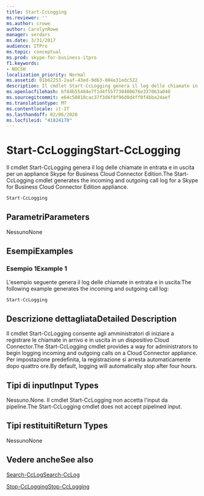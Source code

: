 ```yaml
---
title: Start-CcLogging
ms.reviewer: ''
ms.author: crowe
author: CarolynRowe
manager: serdars
ms.date: 3/31/2017
audience: ITPro
ms.topic: conceptual
ms.prod: skype-for-business-itpro
f1.keywords:
- NOCSH
localization_priority: Normal
ms.assetid: 01b62253-2aaf-43ed-9d63-804e31edc522
description: Il cmdlet Start-CcLogging genera il log delle chiamate in entrata e in uscita per un appliance Skype for Business Cloud Connector Edition.
ms.openlocfilehash: bf84b55484e7f1d4f557730408676e337063a040
ms.sourcegitcommit: e64c50818cac37f3d6f0f96d0d4ff0f4bba24aef
ms.translationtype: MT
ms.contentlocale: it-IT
ms.lasthandoff: 02/06/2020
ms.locfileid: "41824170"
---
```

# <a name="start-cclogging"></a><span data-ttu-id="8a42b-103">Start-CcLogging</span><span class="sxs-lookup"><span data-stu-id="8a42b-103">Start-CcLogging</span></span>
 
<span data-ttu-id="8a42b-104">Il cmdlet Start-CcLogging genera il log delle chiamate in entrata e in uscita per un appliance Skype for Business Cloud Connector Edition.</span><span class="sxs-lookup"><span data-stu-id="8a42b-104">The Start-CcLogging cmdlet generates the incoming and outgoing call log for a Skype for Business Cloud Connector Edition appliance.</span></span> 
  
```powershell
Start-CcLogging
```

## <a name="parameters"></a><span data-ttu-id="8a42b-105">Parametri</span><span class="sxs-lookup"><span data-stu-id="8a42b-105">Parameters</span></span>

<span data-ttu-id="8a42b-106">Nessuno</span><span class="sxs-lookup"><span data-stu-id="8a42b-106">None</span></span>
  
## <a name="examples"></a><span data-ttu-id="8a42b-107">Esempi</span><span class="sxs-lookup"><span data-stu-id="8a42b-107">Examples</span></span>
<span data-ttu-id="8a42b-108"><a name="Examples"> </a></span><span class="sxs-lookup"><span data-stu-id="8a42b-108"><a name="Examples"> </a></span></span>

### <a name="example-1"></a><span data-ttu-id="8a42b-109">Esempio 1</span><span class="sxs-lookup"><span data-stu-id="8a42b-109">Example 1</span></span>

<span data-ttu-id="8a42b-110">L'esempio seguente genera il log delle chiamate in entrata e in uscita:</span><span class="sxs-lookup"><span data-stu-id="8a42b-110">The following example generates the incoming and outgoing call log:</span></span>
  
```powershell
Start-CcLogging
```

## <a name="detailed-description"></a><span data-ttu-id="8a42b-111">Descrizione dettagliata</span><span class="sxs-lookup"><span data-stu-id="8a42b-111">Detailed Description</span></span>
<span data-ttu-id="8a42b-112"><a name="DetailedDescription"> </a></span><span class="sxs-lookup"><span data-stu-id="8a42b-112"><a name="DetailedDescription"> </a></span></span>

<span data-ttu-id="8a42b-113">Il cmdlet Start-CcLogging consente agli amministratori di iniziare a registrare le chiamate in arrivo e in uscita in un dispositivo Cloud Connector.</span><span class="sxs-lookup"><span data-stu-id="8a42b-113">The Start-CcLogging cmdlet provides a way for administrators to begin logging incoming and outgoing calls on a Cloud Connector appliance.</span></span> <span data-ttu-id="8a42b-114">Per impostazione predefinita, la registrazione si arresta automaticamente dopo quattro ore.</span><span class="sxs-lookup"><span data-stu-id="8a42b-114">By default, logging will automatically stop after four hours.</span></span>
  
## <a name="input-types"></a><span data-ttu-id="8a42b-115">Tipi di input</span><span class="sxs-lookup"><span data-stu-id="8a42b-115">Input Types</span></span>
<span data-ttu-id="8a42b-116"><a name="InputTypes"> </a></span><span class="sxs-lookup"><span data-stu-id="8a42b-116"><a name="InputTypes"> </a></span></span>

<span data-ttu-id="8a42b-117">Nessuno.</span><span class="sxs-lookup"><span data-stu-id="8a42b-117">None.</span></span> <span data-ttu-id="8a42b-118">Il cmdlet Start-CcLogging non accetta l'input da pipeline.</span><span class="sxs-lookup"><span data-stu-id="8a42b-118">The Start-CcLogging cmdlet does not accept pipelined input.</span></span>
  
## <a name="return-types"></a><span data-ttu-id="8a42b-119">Tipi restituiti</span><span class="sxs-lookup"><span data-stu-id="8a42b-119">Return Types</span></span>
<span data-ttu-id="8a42b-120"><a name="ReturnTypes"> </a></span><span class="sxs-lookup"><span data-stu-id="8a42b-120"><a name="ReturnTypes"> </a></span></span>

<span data-ttu-id="8a42b-121">Nessuno</span><span class="sxs-lookup"><span data-stu-id="8a42b-121">None</span></span>
  
## <a name="see-also"></a><span data-ttu-id="8a42b-122">Vedere anche</span><span class="sxs-lookup"><span data-stu-id="8a42b-122">See also</span></span>
<span data-ttu-id="8a42b-123"><a name="ReturnTypes"> </a></span><span class="sxs-lookup"><span data-stu-id="8a42b-123"><a name="ReturnTypes"> </a></span></span>

[<span data-ttu-id="8a42b-124">Search-CcLog</span><span class="sxs-lookup"><span data-stu-id="8a42b-124">Search-CcLog</span></span>](search-cclog.md)
  
[<span data-ttu-id="8a42b-125">Stop-CcLogging</span><span class="sxs-lookup"><span data-stu-id="8a42b-125">Stop-CcLogging</span></span>](stop-cclogging.md)
  

